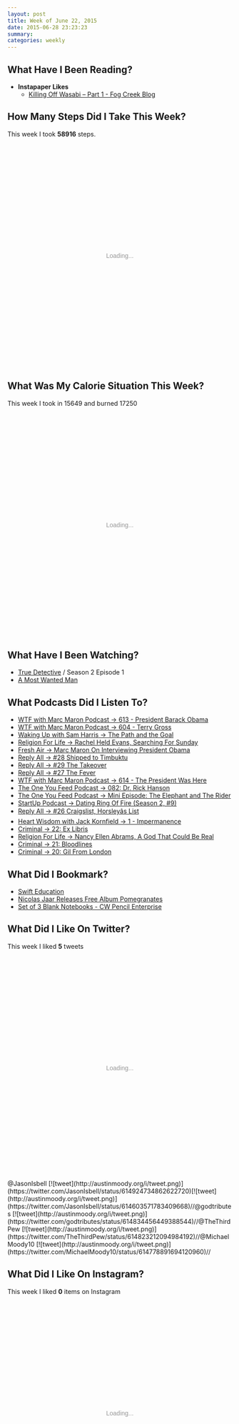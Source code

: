 ```yaml
---
layout: post
title: Week of June 22, 2015
date: 2015-06-28 23:23:23
summary:
categories: weekly
---
```



## What Have I Been Reading?

* **Instapaper Likes**
  * [Killing Off Wasabi &#8211; Part 1 - Fog Creek Blog](http://blog.fogcreek.com/killing-off-wasabi-part-1/)


## How Many Steps Did I Take This Week?

This week I took **58916** steps.

<div id="chart-1" style="height: 500px; text-align: center; color: #999; line-height: 500px; font-size: 14px; font-family: 'Lucida Grande', 'Lucida Sans Unicode', Verdana, Arial, Helvetica, sans-serif;">Loading...</div><script type="text/javascript">
  new Chartkick.ColumnChart("chart-1", {"Mon":7205,"Tue":10046,"Wed":5298,"Thu":3867,"Fri":8917,"Sat":6050,"Sun":17533}, {});
</script>


## What Was My Calorie Situation This Week?

This week I took in 15649 and burned 17250

<div id="chart-2" style="height: 500px; text-align: center; color: #999; line-height: 500px; font-size: 14px; font-family: 'Lucida Grande', 'Lucida Sans Unicode', Verdana, Arial, Helvetica, sans-serif;">Loading...</div><script type="text/javascript">
  new Chartkick.ColumnChart("chart-2", [{"name":"Calories In","data":{"Mon":2437,"Tue":2633,"Wed":1870,"Thu":1730,"Fri":2274,"Sat":2630,"Sun":2075}},{"name":"Calories Out","data":{"Mon":2386,"Tue":2417,"Wed":2218,"Thu":2182,"Fri":2554,"Sat":2416,"Sun":3077}}], {});
</script>




## What Have I Been Watching?

* [True Detective](http://www.imdb.com/title/tt2356777/)  / Season 2 Episode 1
* [A Most Wanted Man](http://www.imdb.com/title/tt1972571/)


## What Podcasts Did I Listen To?

* [WTF with Marc Maron Podcast &rarr; 613 - President Barack Obama](https://overcast.fm/+bigsnA)
* [WTF with Marc Maron Podcast &rarr; 604 - Terry Gross](https://overcast.fm/+ZclVRQ)
* [Waking Up with Sam Harris &rarr; The Path and the Goal](https://overcast.fm/+BSCComE_g)
* [Religion For Life &rarr; Rachel Held Evans, Searching For Sunday](https://overcast.fm/+G6utes9A)
* [Fresh Air &rarr; Marc Maron On Interviewing President Obama](https://overcast.fm/+EEjbopePI)
* [Reply All &rarr; #28 Shipped to Timbuktu](https://overcast.fm/+DzGWXJi-A)
* [Reply All &rarr; #29 The Takeover](https://overcast.fm/+DzGU_CTqU)
* [Reply All &rarr; #27 The Fever](https://overcast.fm/+DzGWRI-28)
* [WTF with Marc Maron Podcast &rarr; 614 - The President Was Here](https://overcast.fm/+YSYQa8)
* [The One You Feed Podcast &rarr; 082: Dr. Rick Hanson](https://overcast.fm/+BcDnuv5Rw)
* [The One You Feed Podcast &rarr; Mini Episode: The Elephant and The Rider](https://overcast.fm/+BcDmeSdJg)
* [StartUp Podcast &rarr; Dating Ring Of Fire (Season 2, #9)](https://overcast.fm/+DHBonwl1c)
* [Reply All &rarr; #26 Craigslist, Horsley&#226;&#128;&#153;s List](https://overcast.fm/+DzGVvohmE)
* [Heart Wisdom with Jack Kornfield &rarr; 1 - Impermanence](https://overcast.fm/+Dk_8RZnSM)
* [Criminal &rarr; 22: Ex Libris](https://overcast.fm/+BfsKgdP6E)
* [Religion For Life &rarr; Nancy Ellen Abrams, A God That Could Be Real](https://overcast.fm/+G6tfpmT4)
* [Criminal &rarr; 21: Bloodlines](https://overcast.fm/+BfsKW-dmY)
* [Criminal &rarr; 20: Gil From London](https://overcast.fm/+BfsJTO97c)


## What Did I Bookmark?

* [Swift Education](http://swifteducation.github.io/)
* [Nicolas Jaar Releases Free Album Pomegranates](http://pitchfork.com/news/60107-nicolas-jaar-releases-free-album-pomegranates/)
* [Set of 3 Blank Notebooks - CW Pencil Enterprise](http://cwpencils.com/collections/notebooks/products/set-of-3-blank-notebooks)


## What Did I Like On Twitter?

This week I liked **5** tweets

<div id="chart-3" style="height: 500px; text-align: center; color: #999; line-height: 500px; font-size: 14px; font-family: 'Lucida Grande', 'Lucida Sans Unicode', Verdana, Arial, Helvetica, sans-serif;">Loading...</div><script type="text/javascript">
  new Chartkick.BarChart("chart-3", {"Monday":0,"Tuesday":0,"Wednesday":0,"Thursday":0,"Friday":0,"Saturday":5,"Sunday":0}, {});
</script>
@JasonIsbell [![tweet](http://austinmoody.org/i/tweet.png)](https://twitter.com/JasonIsbell/status/614924734862622720)[![tweet](http://austinmoody.org/i/tweet.png)](https://twitter.com/JasonIsbell/status/614603571783409668)//@godtributes [![tweet](http://austinmoody.org/i/tweet.png)](https://twitter.com/godtributes/status/614834456449388544)//@TheThirdPew [![tweet](http://austinmoody.org/i/tweet.png)](https://twitter.com/TheThirdPew/status/614823212094984192)//@MichaelMoody10 [![tweet](http://austinmoody.org/i/tweet.png)](https://twitter.com/MichaelMoody10/status/614778891694120960)//


## What Did I Like On Instagram?

This week I liked **0** items on Instagram

<div id="chart-4" style="height: 500px; text-align: center; color: #999; line-height: 500px; font-size: 14px; font-family: 'Lucida Grande', 'Lucida Sans Unicode', Verdana, Arial, Helvetica, sans-serif;">Loading...</div><script type="text/javascript">
  new Chartkick.BarChart("chart-4", {"Monday":0,"Tuesday":0,"Wednesday":0,"Thursday":0,"Friday":0,"Saturday":0,"Sunday":0}, {});
</script>
